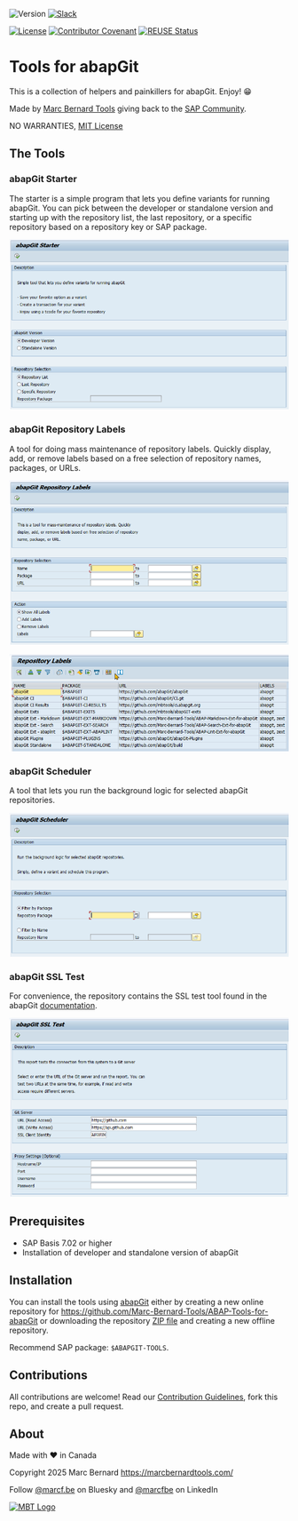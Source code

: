 ![Version](https://img.shields.io/endpoint?url=https://shield.abappm.com/github/Marc-Bernard-Tools/ABAP-Tools-for-abapGit/src/zabapgit_starter.prog.abap/c_version&label=Version&color=blue)
[![Slack](https://img.shields.io/badge/Join-Slack-blue)](https://communityinviter.com/apps/abapgit/abap)

[![License](https://img.shields.io/github/license/Marc-Bernard-Tools/ABAP-Tools-for-abapGit?label=License&color=success)](LICENSE)
[![Contributor Covenant](https://img.shields.io/badge/Contributor%20Covenant-2.1-4baaaa.svg?color=success)](https://github.com/Marc-Bernard-Tools/.github/blob/main/CODE_OF_CONDUCT.md)
[![REUSE Status](https://api.reuse.software/badge/github.com/Marc-Bernard-Tools/ABAP-Tools-for-abapGit)](https://api.reuse.software/info/github.com/Marc-Bernard-Tools/ABAP-Tools-for-abapGit)

# Tools for abapGit

This is a collection of helpers and painkillers for abapGit. Enjoy! :grin:

Made by [Marc Bernard Tools](https://marcbernardtools.com/) giving back to the [SAP Community](https://community.sap.com/).

NO WARRANTIES, [MIT License](LICENSE)

## The Tools

### abapGit Starter

The starter is a simple program that lets you define variants for running abapGit. You can pick between the developer or standalone version and starting up with the repository list, the last repository, or a specific repository based on a repository key or SAP package.

![Starter](img/abapgit_starter.png)

### abapGit Repository Labels

A tool for doing mass maintenance of repository labels. Quickly display, add, or remove labels based on a free selection of repository names, packages, or URLs.

![Repo Labels](img/abapgit_repo_labels_1.png)

![Repo Labels](img/abapgit_repo_labels_2.png)

### abapGit Scheduler

A tool that lets you run the background logic for selected abapGit repositories.

![Scheduler](img/abapgit_scheduler.png)

### abapGit SSL Test

For convenience, the repository contains the SSL test tool found in the abapGit [documentation](https://docs.abapgit.org/guide-ssl-test.html).

![SSL Test](img/abapgit_ssl_test.png)

## Prerequisites

- SAP Basis 7.02 or higher
- Installation of developer and standalone version of abapGit

## Installation

You can install the tools using [abapGit](https://github.com/abapGit/abapGit) either by creating a new online repository for https://github.com/Marc-Bernard-Tools/ABAP-Tools-for-abapGit or downloading the repository [ZIP file](https://github.com/Marc-Bernard-Tools/ABAP-Tools-for-abapGit/archive/main.zip) and creating a new offline repository.

Recommend SAP package: `$ABAPGIT-TOOLS`.

## Contributions

All contributions are welcome! Read our [Contribution Guidelines](CONTRIBUTING.md), fork this repo, and create a pull request.

## About

Made with ❤️ in Canada

Copyright 2025 Marc Bernard <https://marcbernardtools.com/>

Follow [@marcf.be](https://bsky.app/profile/marcf.be) on Bluesky and [@marcfbe](https://linkedin.com/in/marcfbe) on LinkedIn

<p><a href="https://marcbernardtools.com/"><img width="160" height="65" src="https://marcbernardtools.com/info/MBT_Logo_640x250_on_Gray.png" alt="MBT Logo"></a></p>

